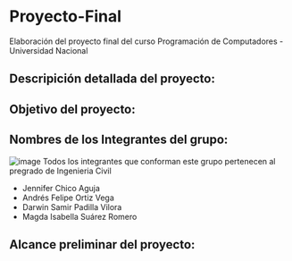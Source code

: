# Proyecto-Final
Elaboración del proyecto final del curso Programación de Computadores - Universidad Nacional

## Descripición detallada del proyecto:
## Objetivo del proyecto:

## Nombres de los Integrantes del grupo:
![image](https://labs.google/es/fx/tools/image-fx/7l381stfi0000)
Todos los integrantes que conforman este grupo pertenecen al pregrado de Ingenieria Civil
- Jennifer Chico Aguja
- Andrés Felipe Ortiz Vega
- Darwin Samir Padilla Vilora
- Magda Isabella Suárez Romero
## Alcance preliminar del proyecto:
  
  
